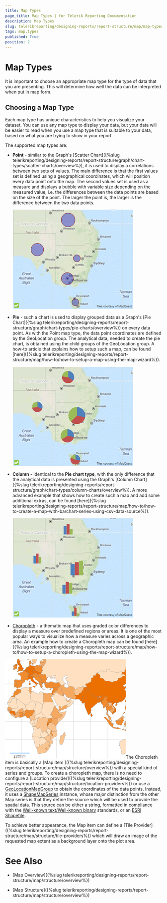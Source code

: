 ```yaml
---
title: Map Types
page_title: Map Types | for Telerik Reporting Documentation
description: Map Types
slug: telerikreporting/designing-reports/report-structure/map/map-types
tags: map,types
published: True
position: 2
---
```


# Map Types



It is important to choose an appropriate map type for the type of data that you are presenting. This will determine how well the data can be interpreted when put in map form.

## Choosing a Map Type

Each map type has unique characteristics to help you visualize your dataset. You can use any map type to           display your data, but your data will be easier to read when you use a map type that is suitable to your data,           based on what you are trying to show in your report.         

The supported map types are:         

* __Point__  - similar to the Graph's [Scatter Chart]({%slug telerikreporting/designing-reports/report-structure/graph/chart-types/scatter-charts/overview%}),               it is used to display a correlations between two sets of values.               The main difference is that the first values set is defined using a geographical coordinates, which will position every data point onto the map.               The second values set is used as a measure and displays a bubble with variable size depending on the measured value, i.e.                the differences between the data points are based on the size of the point. The larger the point is,                the larger is the difference between the two data points.               

  ![Map Point Chart](images/Map/MapPointChart.png)

* __Pie__  - such a chart is used to display grouped data as a Graph's               [Pie Chart]({%slug telerikreporting/designing-reports/report-structure/graph/chart-types/pie-charts/overview%}) on every data point. As with the Point map type, the data point               coordinates are defined by the GeoLocation group. The analytical data, needed to create the pie chart, is obtained using the child groups               of the GeoLocation group. A how-to article that explains how to setup such a map, can be found               [here]({%slug telerikreporting/designing-reports/report-structure/map/how-to/how-to-setup-a-map-using-the-map-wizard%}).               

  ![Map Pie Chart](images/Map/MapPieChart.png)

* __Column__  - identical to the __Pie chart type__, with the only difference that the analytical               data is presented using the Graph's [Column Chart]({%slug telerikreporting/designing-reports/report-structure/graph/chart-types/column-charts/overview%}). A more advanced example               that shows how to create such a map and add some additional extras, can be found               [here]({%slug telerikreporting/designing-reports/report-structure/map/how-to/how-to-create-a-map-with-barchart-series-using-csv-data-source%}).               

  ![Map Column Chart](images/Map/MapColumnChart.png)

*  [Choropleth](http://en.wikipedia.org/wiki/Choropleth_map)                 - a thematic map that uses graded color differences to display a               measure over predefined regions or areas. It is one of the most popular ways to visualize how a measure varies across               a geographic area. An example how to create a Choropleth map can be found                [here]({%slug telerikreporting/designing-reports/report-structure/map/how-to/how-to-setup-a-choropleth-using-the-map-wizard%}).             

  ![Choropleth Chart Type](images/Map/Choropleth/Choropleth_ChartType.png)The Choropleth item is basically a [Map item ]({%slug telerikreporting/designing-reports/report-structure/map/structure/overview%}) with a special kind of series and groups.               To create a choropleth map, there is no need to configure a [Location provider]({%slug telerikreporting/designing-reports/report-structure/map/structure/location-providers%})               or use a  [GeoLocationMapGroup](/reporting/api/Telerik.Reporting.GeoLocationMapGroup)  to obtain the coordinates of the data points.               Instead, it uses a  [ShapeMapSeries](/reporting/api/Telerik.Reporting.ShapeMapSeries)  instance, whose major distinction from the               other Map series is that they define the source which will be used to provide the spatial data. This source can be either a string, formatted               in compliance with the                [Well-known text/Well-known binary](http://en.wikipedia.org/wiki/Well-known_text)                standards, or an                [ESRI Shapefile](http://en.wikipedia.org/wiki/Shapefile).             

To achieve better appearance, the Map item can define a [Tile Provider]({%slug telerikreporting/designing-reports/report-structure/map/structure/tile-providers%}) which will           draw an image of the requested map extent as a background layer onto the plot area.         

# See Also

 

* [Map Overview]({%slug telerikreporting/designing-reports/report-structure/map/structure/overview%})

 

* [Map Structure]({%slug telerikreporting/designing-reports/report-structure/map/structure/overview%})

